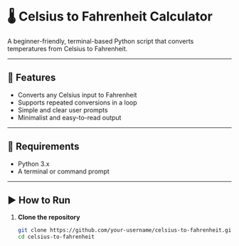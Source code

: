 # 🌡 Celsius to Fahrenheit Calculator

A beginner-friendly, terminal-based Python script that converts temperatures from Celsius to Fahrenheit.

---

## 🔧 Features

- Converts any Celsius input to Fahrenheit
- Supports repeated conversions in a loop
- Simple and clear user prompts
- Minimalist and easy-to-read output

---

## 🧰 Requirements

- Python 3.x  
- A terminal or command prompt

---

## ▶️ How to Run

1. **Clone the repository**

   ```bash
   git clone https://github.com/your-username/celsius-to-fahrenheit.git
   cd celsius-to-fahrenheit
